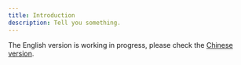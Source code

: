 ```yaml
---
title: Introduction
description: Tell you something.
---
```


The English version is working in progress, please check the [Chinese version](/eco/zh/guides/).
